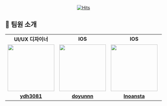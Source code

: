 <div align="center">
  
  [![Hits](https://hits.seeyoufarm.com/api/count/incr/badge.svg?url=https://github.com/Adregamdi&count_bg=%23000000&title_bg=%23FF4000&icon=&icon_color=%23000000&title=Views&edge_flat=false)](https://hits.seeyoufarm.com)

</div>

## 🍊 팀원 소개
<table>
  <tr>
    <td align="center"><strong>UI/UX 디자이너</strong></td>
    <td align="center"><strong>IOS</strong></td>
    <td align="center"><strong>IOS</strong></td>
    <td align="center"><strong>IOS</strong></td>
    <td align="center"><strong>백엔드</strong></td>
    <td align="center"><strong>백엔드</strong></td>
  </tr>
  <tr>
    <td align="center"><a href="https://github.com/ydh3081"><img src="https://avatars.githubusercontent.com/ydh3081" width="150px;" alt="">
    <td align="center"><a href="https://github.com/doyunnn"><img src="https://avatars.githubusercontent.com/doyunnn" width="150px;" alt="">
    <td align="center"><a href="https://github.com/Inoansta"><img src="https://avatars.githubusercontent.com/Inoansta" width="150px;" alt="">
    <td align="center"><a href="https://github.com/ohoCoding"><img src="https://avatars.githubusercontent.com/ohoCoding" width="150px;" alt="">
    <td align="center"><a href="https://github.com/Subak-Uncle"><img src="https://avatars.githubusercontent.com/Subak-Uncle" width="150px;" alt="">
    <td align="center"><a href="https://github.com/fakerdeft"><img src="https://avatars.githubusercontent.com/fakerdeft" width="150px;" alt="">
  </tr>
  <tr>
    <td align="center"><a href="https://github.com/ydh3081"><b>ydh3081</b></td>
    <td align="center"><a href="https://github.com/doyunnn"><b>doyunnn</b></td>
    <td align="center"><a href="https://github.com/Inoansta"><b>Inoansta</b></td>
    <td align="center"><a href="https://github.com/ohoCoding"><b>ohoCoding</b></td>
    <td align="center"><a href="https://github.com/Subak-Uncle"><b>Subak-Uncle</b></td>
    <td align="center"><a href="https://github.com/fakerdeft"><b>fakerdeft</b></td>
  </tr>
</table>
